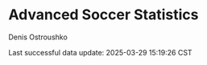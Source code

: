 # Advanced Soccer Statistics
Denis Ostroushko

<!-- gfm -->

Last successful data update: 2025-03-29 15:19:26 CST
